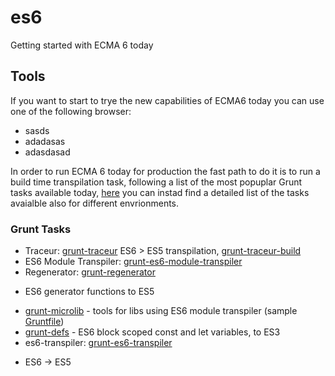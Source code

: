 es6
===

Getting started with ECMA 6 today

Tools
-------------

If you want to start to trye the new capabilities of ECMA6 today you can
use one of the following browser:

*   sasds
*   adadasas
*   adasdasad

In order to run ECMA 6 today for production the fast path to do it is to
run a build time transpilation task, following a list of the most
popuplar Grunt tasks available today,
[here](https://github.com/addyosmani/es6-tools) you can instad find a
detailed list of the tasks avaialble also for different envrionments. 

### Grunt Tasks
* Traceur: [grunt-traceur](https://github.com/aaronfrost/grunt-traceur)
  ES6 > ES5 transpilation,
[grunt-traceur-build](https://github.com/tarruda/grunt-traceur-build)
* ES6 Module Transpiler:
  [grunt-es6-module-transpiler](https://github.com/joefiorini/grunt-es6-module-transpiler)
* Regenerator:
  [grunt-regenerator](https://github.com/sindresorhus/grunt-regenerator)
- ES6 generator functions to ES5
* [grunt-microlib](https://github.com/thomasboyt/grunt-microlib) - tools
  for libs using ES6 module transpiler (sample
[Gruntfile](https://github.com/jakearchibald/ES6-Promises/blob/c3336087fffc52e66cf5398e5b56b23a291080fc/Gruntfile.js))
* [grunt-defs](https://github.com/EE/grunt-defs) - ES6 block scoped
  const and let variables, to ES3
* es6-transpiler:
  [grunt-es6-transpiler](https://github.com/sindresorhus/grunt-es6-transpiler)
- ES6 → ES5
